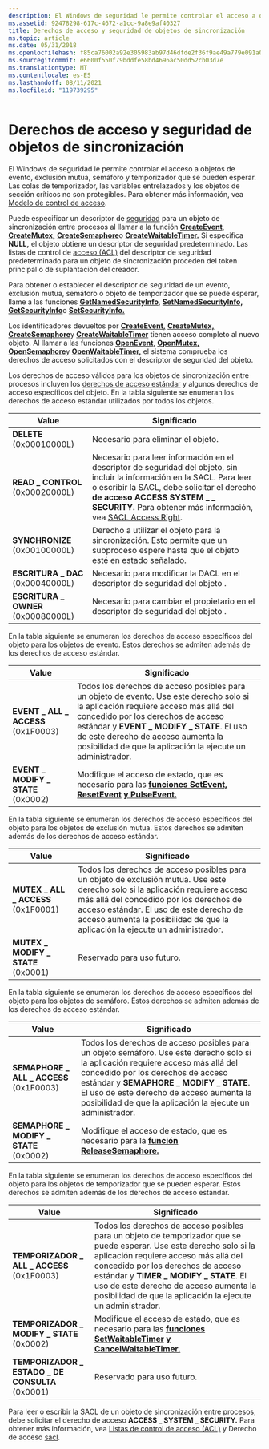 ```yaml
---
description: El Windows de seguridad le permite controlar el acceso a objetos de evento, exclusión mutua, semáforo y temporizador que se pueden esperar. Las colas de temporizador, las variables entrelazados y los objetos de sección críticos no son protegibles. Para obtener más información, vea Access-Control modelo.
ms.assetid: 92478298-617c-4672-a1cc-9a8e9af40327
title: Derechos de acceso y seguridad de objetos de sincronización
ms.topic: article
ms.date: 05/31/2018
ms.openlocfilehash: f85ca76002a92e305983ab97d46dfde2f36f9ae49a779e091a072d3090ceb976
ms.sourcegitcommit: e6600f550f79bddfe58bd4696ac50dd52cb03d7e
ms.translationtype: MT
ms.contentlocale: es-ES
ms.lasthandoff: 08/11/2021
ms.locfileid: "119739295"
---
```

# <a name="synchronization-object-security-and-access-rights"></a>Derechos de acceso y seguridad de objetos de sincronización

El Windows de seguridad le permite controlar el acceso a objetos de evento, exclusión mutua, semáforo y temporizador que se pueden esperar. Las colas de temporizador, las variables entrelazados y los objetos de sección críticos no son protegibles. Para obtener más información, vea [Modelo de control de acceso](../secauthz/access-control-model.md).

Puede especificar un descriptor de [seguridad](../secauthz/security-descriptors.md) para un objeto de sincronización entre procesos al llamar a la función [**CreateEvent**](/windows/win32/api/synchapi/nf-synchapi-createeventa), [**CreateMutex,**](/windows/win32/api/synchapi/nf-synchapi-createmutexa) [**CreateSemaphore**](/windows/desktop/api/WinBase/nf-winbase-createsemaphorea)o [**CreateWaitableTimer.**](/windows/win32/api/synchapi/nf-synchapi-createwaitabletimerw) Si especifica **NULL,** el objeto obtiene un descriptor de seguridad predeterminado. Las listas de control de [acceso (ACL)](../secauthz/access-control-lists.md) del descriptor de seguridad predeterminado para un objeto de sincronización proceden del token principal o de suplantación del creador.

Para obtener o establecer el descriptor de seguridad de un evento, exclusión mutua, semáforo o objeto de temporizador que se puede esperar, llame a las funciones [**GetNamedSecurityInfo**](/windows/win32/api/aclapi/nf-aclapi-getnamedsecurityinfoa), [**SetNamedSecurityInfo,**](/windows/win32/api/aclapi/nf-aclapi-setnamedsecurityinfoa) [**GetSecurityInfo**](/windows/win32/api/aclapi/nf-aclapi-getsecurityinfo)o [**SetSecurityInfo.**](/windows/win32/api/aclapi/nf-aclapi-setsecurityinfo)

Los identificadores devueltos por [**CreateEvent,**](/windows/win32/api/synchapi/nf-synchapi-createeventa) [**CreateMutex,**](/windows/win32/api/synchapi/nf-synchapi-createmutexa) [**CreateSemaphore**](/windows/desktop/api/WinBase/nf-winbase-createsemaphorea)y [**CreateWaitableTimer**](/windows/win32/api/synchapi/nf-synchapi-createwaitabletimerw) tienen acceso completo al nuevo objeto. Al llamar a las funciones [**OpenEvent**](/windows/win32/api/synchapi/nf-synchapi-openeventa), [**OpenMutex,**](/windows/win32/api/synchapi/nf-synchapi-openmutexw) [**OpenSemaphore**](/windows/win32/api/synchapi/nf-synchapi-opensemaphorew)y [**OpenWaitableTimer,**](/windows/win32/api/synchapi/nf-synchapi-openwaitabletimerw) el sistema comprueba los derechos de acceso solicitados con el descriptor de seguridad del objeto.

Los derechos de acceso válidos para los objetos de sincronización entre procesos incluyen los [derechos de acceso estándar](../secauthz/standard-access-rights.md) y algunos derechos de acceso específicos del objeto. En la tabla siguiente se enumeran los derechos de acceso estándar utilizados por todos los objetos.

| Value                           | Significado                                                                                                                                                                                                                                                                                  |
|---------------------------------|------------------------------------------------------------------------------------------------------------------------------------------------------------------------------------------------------------------------------------------------------------------------------------------|
| **DELETE** (0x00010000L)        | Necesario para eliminar el objeto.                                                                                                                                                                                                                                                           |
| **READ \_ CONTROL** (0x00020000L) | Necesario para leer información en el descriptor de seguridad del objeto, sin incluir la información en la SACL. Para leer o escribir la SACL, debe solicitar el derecho **de acceso ACCESS SYSTEM \_ \_ SECURITY.** Para obtener más información, vea [SACL Access Right](../secauthz/sacl-access-right.md). |
| **SYNCHRONIZE** (0x00100000L)   | Derecho a utilizar el objeto para la sincronización. Esto permite que un subproceso espere hasta que el objeto esté en estado señalado.                                                                                                                                                                |
| **ESCRITURA \_ DAC** (0x00040000L)    | Necesario para modificar la DACL en el descriptor de seguridad del objeto .                                                                                                                                                                                                                   |
| **ESCRITURA \_ OWNER** (0x00080000L)  | Necesario para cambiar el propietario en el descriptor de seguridad del objeto .                                                                                                                                                                                                                  |



 

En la tabla siguiente se enumeran los derechos de acceso específicos del objeto para los objetos de evento. Estos derechos se admiten además de los derechos de acceso estándar.



| Value                             | Significado                                                                                                                                                                                                                                                                                          |
|-----------------------------------|--------------------------------------------------------------------------------------------------------------------------------------------------------------------------------------------------------------------------------------------------------------------------------------------------|
| **EVENT \_ ALL \_ ACCESS** (0x1F0003) | Todos los derechos de acceso posibles para un objeto de evento. Use este derecho solo si la aplicación requiere acceso más allá del concedido por los derechos de acceso estándar y **EVENT \_ MODIFY \_ STATE**. El uso de este derecho de acceso aumenta la posibilidad de que la aplicación la ejecute un administrador. |
| **EVENT \_ MODIFY \_ STATE** (0x0002) | Modifique el acceso de estado, que es necesario para las [**funciones SetEvent,**](/windows/win32/api/synchapi/nf-synchapi-setevent) [**ResetEvent**](/windows/win32/api/synchapi/nf-synchapi-resetevent) [**y PulseEvent.**](/windows/desktop/api/WinBase/nf-winbase-pulseevent)                                                                                                                                    |



 

En la tabla siguiente se enumeran los derechos de acceso específicos del objeto para los objetos de exclusión mutua. Estos derechos se admiten además de los derechos de acceso estándar.



| Value                             | Significado                                                                                                                                                                                                                                                            |
|-----------------------------------|--------------------------------------------------------------------------------------------------------------------------------------------------------------------------------------------------------------------------------------------------------------------|
| **MUTEX \_ ALL \_ ACCESS** (0x1F0001) | Todos los derechos de acceso posibles para un objeto de exclusión mutua. Use este derecho solo si la aplicación requiere acceso más allá del concedido por los derechos de acceso estándar. El uso de este derecho de acceso aumenta la posibilidad de que la aplicación la ejecute un administrador. |
| **MUTEX \_ MODIFY \_ STATE** (0x0001) | Reservado para uso futuro.                                                                                                                                                                                                                                           |



 

En la tabla siguiente se enumeran los derechos de acceso específicos del objeto para los objetos de semáforo. Estos derechos se admiten además de los derechos de acceso estándar.



| Value                                 | Significado                                                                                                                                                                                                                                                                                                 |
|---------------------------------------|---------------------------------------------------------------------------------------------------------------------------------------------------------------------------------------------------------------------------------------------------------------------------------------------------------|
| **SEMAPHORE \_ ALL \_ ACCESS** (0x1F0003) | Todos los derechos de acceso posibles para un objeto semáforo. Use este derecho solo si la aplicación requiere acceso más allá del concedido por los derechos de acceso estándar y **SEMAPHORE \_ MODIFY \_ STATE**. El uso de este derecho de acceso aumenta la posibilidad de que la aplicación la ejecute un administrador. |
| **SEMAPHORE \_ MODIFY \_ STATE** (0x0002) | Modifique el acceso de estado, que es necesario para la [**función ReleaseSemaphore.**](/windows/win32/api/synchapi/nf-synchapi-releasesemaphore)                                                                                                                                                                                                   |



 

En la tabla siguiente se enumeran los derechos de acceso específicos del objeto para los objetos de temporizador que se pueden esperar. Estos derechos se admiten además de los derechos de acceso estándar.



| Value                             | Significado                                                                                                                                                                                                                                                                                                  |
|-----------------------------------|----------------------------------------------------------------------------------------------------------------------------------------------------------------------------------------------------------------------------------------------------------------------------------------------------------|
| **TEMPORIZADOR \_ ALL \_ ACCESS** (0x1F0003) | Todos los derechos de acceso posibles para un objeto de temporizador que se puede esperar. Use este derecho solo si la aplicación requiere acceso más allá del concedido por los derechos de acceso estándar y **TIMER \_ MODIFY \_ STATE**. El uso de este derecho de acceso aumenta la posibilidad de que la aplicación la ejecute un administrador. |
| **TEMPORIZADOR \_ MODIFY \_ STATE** (0x0002) | Modifique el acceso de estado, que es necesario para las [**funciones SetWaitableTimer**](/windows/win32/api/synchapi/nf-synchapi-setwaitabletimer) [**y CancelWaitableTimer.**](/windows/win32/api/synchapi/nf-synchapi-cancelwaitabletimer)                                                                                                                                            |
| **TEMPORIZADOR \_ ESTADO \_ DE CONSULTA** (0x0001)  | Reservado para uso futuro.                                                                                                                                                                                                                                                                                 |



 

Para leer o escribir la SACL de un objeto de sincronización entre procesos, debe solicitar el derecho de acceso **ACCESS \_ SYSTEM \_ SECURITY.** Para obtener más información, vea [Listas de control de acceso (ACL)](../secauthz/access-control-lists.md) y Derecho de acceso [sacl](../secauthz/sacl-access-right.md).

 

 
